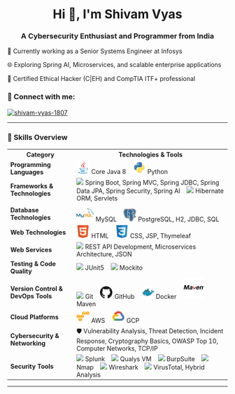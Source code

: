 <h1 align="center">Hi 👋, I'm Shivam Vyas</h1>
<h3 align="center">A Cybersecurity Enthusiast and Programmer from India</h3>

💼 Currently working as a Senior Systems Engineer at Infosys

🌐 Exploring Spring AI, Microservices, and scalable enterprise applications

💌 Certified Ethical Hacker (C|EH) and CompTIA ITF+ professional

<h3 align="left">🔗 Connect with me:</h3>
<p align="left">
<a href="https://linkedin.com/in/shivam-vyas-1807" target="blank"><img align="center" src="https://raw.githubusercontent.com/rahuldkjain/github-profile-readme-generator/master/src/images/icons/Social/linked-in-alt.svg" alt="shivam-vyas-1807" height="30" width="40" /></a>
</p>

---
<h3 align="left">🧠 Skills Overview</h3>

<table>
  <tr>
    <th>Category</th>
    <th>Technologies & Tools</th>
  </tr>

  <tr>
    <td><strong>Programming Languages</strong></td>
    <td>
      <img src="https://raw.githubusercontent.com/devicons/devicon/master/icons/java/java-original.svg" width="30"/> Core Java 8 &nbsp;&nbsp;
      <img src="https://raw.githubusercontent.com/devicons/devicon/master/icons/python/python-original.svg" width="30"/> Python
    </td>
  </tr>

  <tr>
    <td><strong>Frameworks & Technologies</strong></td>
    <td>
      <img src="https://www.vectorlogo.zone/logos/springio/springio-icon.svg" width="30"/> Spring Boot, Spring MVC, Spring JDBC, Spring Data JPA, Spring Security, Spring AI &nbsp;&nbsp;
      <img src="https://cdn.worldvectorlogo.com/logos/hibernate.svg" width="30"/> Hibernate ORM, Servlets
    </td>
  </tr>

  <tr>
    <td><strong>Database Technologies</strong></td>
    <td>
      <img src="https://raw.githubusercontent.com/devicons/devicon/master/icons/mysql/mysql-original-wordmark.svg" width="40"/> MySQL &nbsp;&nbsp;
      <img src="https://raw.githubusercontent.com/devicons/devicon/master/icons/postgresql/postgresql-original.svg" width="30"/> PostgreSQL, H2, JDBC, SQL
    </td>
  </tr>

  <tr>
    <td><strong>Web Technologies</strong></td>
    <td>
      <img src="https://raw.githubusercontent.com/devicons/devicon/master/icons/html5/html5-original.svg" width="30"/> HTML &nbsp;&nbsp;
      <img src="https://raw.githubusercontent.com/devicons/devicon/master/icons/css3/css3-original.svg" width="30"/> CSS, JSP, Thymeleaf
    </td>
  </tr>

  <tr>
    <td><strong>Web Services</strong></td>
    <td>
      <img src="https://img.icons8.com/external-flat-juicy-fish/60/000000/external-api-coding-and-development-flat-flat-juicy-fish.png" width="30"/> REST API Development, Microservices Architecture, JSON
    </td>
  </tr>

  <tr>
    <td><strong>Testing & Code Quality</strong></td>
    <td>
      <img src="https://upload.wikimedia.org/wikipedia/commons/5/55/JUnit_5_Banner.png" width="60"/> JUnit5 &nbsp;&nbsp;
      <img src="https://avatars.githubusercontent.com/u/10008188?s=280&v=4" width="30"/> Mockito
    </td>
  </tr>

  <tr>
    <td><strong>Version Control & DevOps Tools</strong></td>
    <td>
      <img src="https://www.vectorlogo.zone/logos/git-scm/git-scm-icon.svg" width="30"/> Git &nbsp;&nbsp;
      <img src="https://raw.githubusercontent.com/devicons/devicon/master/icons/github/github-original.svg" width="30"/> GitHub &nbsp;&nbsp;
      <img src="https://raw.githubusercontent.com/devicons/devicon/master/icons/docker/docker-original.svg" width="30"/> Docker &nbsp;&nbsp;
      <img src="https://raw.githubusercontent.com/devicons/devicon/master/icons/maven/maven-original-wordmark.svg" width="50"/> Maven
    </td>
  </tr>

  <tr>
    <td><strong>Cloud Platforms</strong></td>
    <td>
      <img src="https://raw.githubusercontent.com/devicons/devicon/master/icons/amazonwebservices/amazonwebservices-original.svg" width="30"/> AWS &nbsp;&nbsp;
      <img src="https://raw.githubusercontent.com/devicons/devicon/master/icons/googlecloud/googlecloud-original.svg" width="30"/> GCP
    </td>
  </tr>

  <tr>
    <td><strong>Cybersecurity & Networking</strong></td>
    <td>
      🛡️ Vulnerability Analysis, Threat Detection, Incident Response, Cryptography Basics, OWASP Top 10, Computer Networks, TCP/IP
    </td>
  </tr>

  <tr>
    <td><strong>Security Tools</strong></td>
    <td>
      <img src="https://cdn.iconscout.com/icon/free/png-256/splunk-3521547-2944775.png" width="30"/> Splunk &nbsp;&nbsp;
      <img src="https://avatars.githubusercontent.com/u/35033765?s=280&v=4" width="30"/> Qualys VM &nbsp;&nbsp;
      <img src="https://portswigger.net/cms/images/256/90db20b4d1f4-logo-250x250.png" width="30"/> BurpSuite &nbsp;&nbsp;
      <img src="https://nmap.org/images/nmap-logo-256x256.png" width="30"/> Nmap &nbsp;&nbsp;
      <img src="https://upload.wikimedia.org/wikipedia/commons/d/d0/Wireshark_icon.svg" width="30"/> Wireshark &nbsp;&nbsp;
      <img src="https://www.virustotal.com/static/images/logo.svg" width="80"/> VirusTotal, Hybrid Analysis
    </td>
  </tr>
</table>

---


